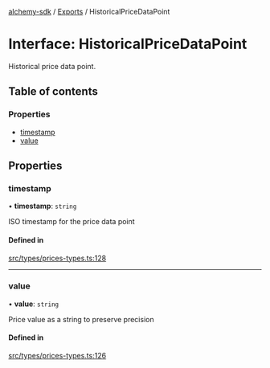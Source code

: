 [alchemy-sdk](../README.md) / [Exports](../modules.md) / HistoricalPriceDataPoint

# Interface: HistoricalPriceDataPoint

Historical price data point.

## Table of contents

### Properties

- [timestamp](HistoricalPriceDataPoint.md#timestamp)
- [value](HistoricalPriceDataPoint.md#value)

## Properties

### timestamp

• **timestamp**: `string`

ISO timestamp for the price data point

#### Defined in

[src/types/prices-types.ts:128](https://github.com/alchemyplatform/alchemy-sdk-js/blob/8f119ad1/src/types/prices-types.ts#L128)

___

### value

• **value**: `string`

Price value as a string to preserve precision

#### Defined in

[src/types/prices-types.ts:126](https://github.com/alchemyplatform/alchemy-sdk-js/blob/8f119ad1/src/types/prices-types.ts#L126)

